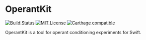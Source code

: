 # OperantKit

[![Build Status](https://travis-ci.com/YutoMizutani/OperantKit.svg?branch=master)](https://travis-ci.com/YutoMizutani/OperantKit)
[![MIT License](http://img.shields.io/badge/license-MIT-blue.svg?style=flat)](https://github.com/YutoMizutani/OperantKit/blob/master/LICENSE)
[![Carthage compatible](https://img.shields.io/badge/Carthage-compatible-4BC51D.svg?style=flat)](https://github.com/YutoMizutani/OperantKit)

OperantKit is a tool for operant conditioning experiments for Swift.

